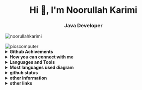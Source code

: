 <h1 align="center">Hi 👋, I'm Noorullah Karimi</h1>
<h3 align="center">Java Developer</h3>
<!--  badge of viewers github  -->
<p align="left"> <img src="https://komarev.com/ghpvc/?username=noorullahkarimi&label=Profile%20views&color=0e75b6&style=flat" alt="noorullahkarimi" /> </p>
<!--  image of header  -->
<img align="center" src="https://github.com/noorullahkarimi/noorullahkarimi/assets/45493389/620897ba-ce63-4bb2-90e8-5d416adc03a0" alt="picscomputer" />

<!--  start of list  -->
<!--  cups  -->
<details><summary><b>Github Achivements</b></summary>
<br>
<p align="left"> <a href="https://github.com/ryo-ma/github-profile-trophy"><img src="https://github-profile-trophy.vercel.app/?username=noorullahkarimi" alt="noorullahkarimi" /></a></p>
<br>
</details>
<!--  social media  -->
<details><summary><b>How you can connect with me</b></summary>
<br>
<p align="left">
<a href="https://linkedin.com/in/https://www.linkedin.com/in/noorullah-karimi/" target="blank"><img align="center" src="https://raw.githubusercontent.com/rahuldkjain/github-profile-readme-generator/master/src/images/icons/Social/linked-in-alt.svg" alt="https://www.linkedin.com/in/noorullah-karimi/" height="30" width="40" /></a>
<a href="https://stackoverflow.com/users/https://stackoverflow.com/users/10822670" target="blank"><img align="center" src="https://raw.githubusercontent.com/rahuldkjain/github-profile-readme-generator/master/src/images/icons/Social/stack-overflow.svg" alt="https://stackoverflow.com/users/10822670" height="30" width="40" /></a>
</p>
<br>
</details>
<!--  languages & tools  -->
<details><summary><b>Languages and Tools</b></summary>
<br>
<p align="left"> <a href="https://aws.amazon.com" target="_blank" rel="noreferrer"> <img src="https://raw.githubusercontent.com/devicons/devicon/master/icons/amazonwebservices/amazonwebservices-original-wordmark.svg" alt="aws" width="40" height="40"/> </a> <a href="https://www.w3schools.com/css/" target="_blank" rel="noreferrer"> <img src="https://raw.githubusercontent.com/devicons/devicon/master/icons/css3/css3-original-wordmark.svg" alt="css3" width="40" height="40"/> </a> <a href="https://www.docker.com/" target="_blank" rel="noreferrer"> <img src="https://raw.githubusercontent.com/devicons/devicon/master/icons/docker/docker-original-wordmark.svg" alt="docker" width="40" height="40"/> </a> <a href="https://www.figma.com/" target="_blank" rel="noreferrer"> <img src="https://www.vectorlogo.zone/logos/figma/figma-icon.svg" alt="figma" width="40" height="40"/> </a> <a href="https://git-scm.com/" target="_blank" rel="noreferrer"> <img src="https://www.vectorlogo.zone/logos/git-scm/git-scm-icon.svg" alt="git" width="40" height="40"/> </a> <a href="https://www.w3.org/html/" target="_blank" rel="noreferrer"> <img src="https://raw.githubusercontent.com/devicons/devicon/master/icons/html5/html5-original-wordmark.svg" alt="html5" width="40" height="40"/> </a> <a href="https://www.java.com" target="_blank" rel="noreferrer"> <img src="https://raw.githubusercontent.com/devicons/devicon/master/icons/java/java-original.svg" alt="java" width="40" height="40"/> </a> <a href="https://developer.mozilla.org/en-US/docs/Web/JavaScript" target="_blank" rel="noreferrer"> <img src="https://raw.githubusercontent.com/devicons/devicon/master/icons/javascript/javascript-original.svg" alt="javascript" width="40" height="40"/> </a> <a href="https://www.jenkins.io" target="_blank" rel="noreferrer"> <img src="https://www.vectorlogo.zone/logos/jenkins/jenkins-icon.svg" alt="jenkins" width="40" height="40"/> </a> <a href="https://kafka.apache.org/" target="_blank" rel="noreferrer"> <img src="https://www.vectorlogo.zone/logos/apache_kafka/apache_kafka-icon.svg" alt="kafka" width="40" height="40"/> </a> <a href="https://kubernetes.io" target="_blank" rel="noreferrer"> <img src="https://www.vectorlogo.zone/logos/kubernetes/kubernetes-icon.svg" alt="kubernetes" width="40" height="40"/> </a> <a href="https://www.linux.org/" target="_blank" rel="noreferrer"> <img src="https://raw.githubusercontent.com/devicons/devicon/master/icons/linux/linux-original.svg" alt="linux" width="40" height="40"/> </a> <a href="https://www.mongodb.com/" target="_blank" rel="noreferrer"> <img src="https://raw.githubusercontent.com/devicons/devicon/master/icons/mongodb/mongodb-original-wordmark.svg" alt="mongodb" width="40" height="40"/> </a> <a href="https://www.mysql.com/" target="_blank" rel="noreferrer"> <img src="https://raw.githubusercontent.com/devicons/devicon/master/icons/mysql/mysql-original-wordmark.svg" alt="mysql" width="40" height="40"/> </a> <a href="https://www.postgresql.org" target="_blank" rel="noreferrer"> <img src="https://raw.githubusercontent.com/devicons/devicon/master/icons/postgresql/postgresql-original-wordmark.svg" alt="postgresql" width="40" height="40"/> </a> <a href="https://redis.io" target="_blank" rel="noreferrer"> <img src="https://raw.githubusercontent.com/devicons/devicon/master/icons/redis/redis-original-wordmark.svg" alt="redis" width="40" height="40"/> </a> <a href="https://spring.io/" target="_blank" rel="noreferrer"> <img src="https://www.vectorlogo.zone/logos/springio/springio-icon.svg" alt="spring" width="40" height="40"/> </a> <a href="https://vuejs.org/" target="_blank" rel="noreferrer"> <img src="https://raw.githubusercontent.com/devicons/devicon/master/icons/vuejs/vuejs-original-wordmark.svg" alt="vuejs" width="40" height="40"/> </a> </p>
<br>
</details>


<!--  diagrams most languages  -->
<details><summary><b>Most languages used diagram</b></summary>
<br>
<p><img align="left" src="https://github-readme-stats.vercel.app/api/top-langs?username=noorullahkarimi&show_icons=true&locale=en&layout=compact" alt="noorullahkarimi" /></p><br>
<br>
</details>



<!--  github status  -->
<details><summary><b> github status </b></summary>
<br>
<p>&nbsp;<img align="center" src="https://github-readme-stats.vercel.app/api?username=noorullahkarimi&show_icons=true&locale=en" alt="noorullahkarimi" /></p>
<br><br>
</details>

<!--  other information  -->
<details><summary><b>other information</b></summary>
<br>
<p><img align="center" src="https://github-readme-streak-stats.herokuapp.com/?user=noorullahkarimi&" alt="noorullahkarimi" /></p>
<br><br>
</details>


<!--  other links  -->
<details><summary><b>other links</b></summary>
<br>
<p>For creating the profile please see this link : </p><a href="https://noorullahkarimi.github.io/gh-profile-readme-generator/">Demo</a><br><br><br><br>
<h2>Games</h2>
<br><p>Also I have a game for you, please check the link :</p><a href="https://noorullahkarimi.github.io/rock-paper-scoriss/">rock-paper-scoriss</a>
<br>
</details>

